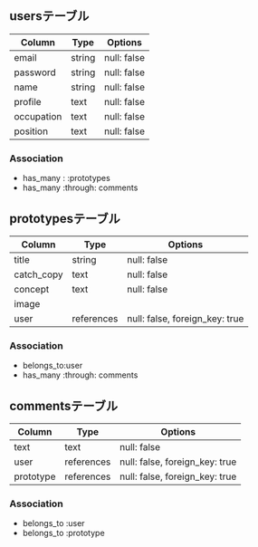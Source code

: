 ## usersテーブル

| Column     | Type       | Options     |
| ------     | ---------- | ------------|
| email      | string     | null: false | <!--email,文字列,not null制約-->
| password   | string     | null: false | <!--password,文字列,not null制約-->
| name       | string     | null: false | <!--name,文字列,not null制約-->
| profile    | text       | null: false | <!--profile,長い文字列,not null制約-->
| occupation | text       | null: false | <!--occupation,長い文字列,not null制約-->
| position   | text       | null: false | <!--position,長い文字列,not null制約-->

### Association
- has_many : :prototypes <!--1対多-->
- has_many :through: comments <!--多対多-->

## prototypesテーブル

| Column     | Type       | Options                        |
| ------     | ---------- | -------------------------------|
| title      | string     | null: false                    | <!--title,文字列,not null制約-->
| catch_copy | text       | null: false                    | <!--catch_copy,長い文字列,not null制約-->
| concept    | text       | null: false                    | <!--concept,長い文字列,not null制約-->
| image      |            |                                | <!--ActiveStorageで実装-->
| user       | references | null: false, foreign_key: true | <!--user,外部キー,not null制約-->

### Association
- belongs_to:user <!--1対1-->
- has_many  :through: comments <!--多対多-->

## commentsテーブル

| Column    | Type       | Options                        |
| ------    | ---------- | ------------------------------ |
| text      | text       | null: false                    | <!--text,文字列,not null制約-->
| user      | references | null: false, foreign_key: true | <!--user,外部キー,not null制約-->
| prototype | references | null: false, foreign_key: true | <!--prototype,外部キー,not null制約-->

### Association
- belongs_to :user <!--1対1-->
- belongs_to :prototype <!--1対1-->
